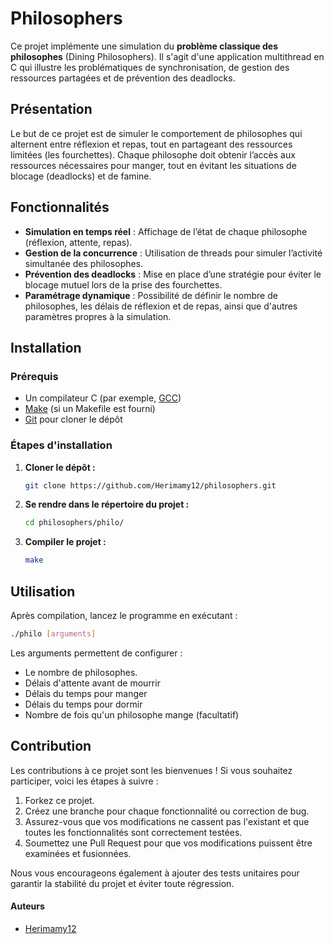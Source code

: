 # Philosophers

Ce projet implémente une simulation du **problème classique des philosophes** (Dining Philosophers). Il s'agit d'une application multithread en C qui illustre les problématiques de synchronisation, de gestion des ressources partagées et de prévention des deadlocks.

## Présentation

Le but de ce projet est de simuler le comportement de philosophes qui alternent entre réflexion et repas, tout en partageant des ressources limitées (les fourchettes). Chaque philosophe doit obtenir l’accès aux ressources nécessaires pour manger, tout en évitant les situations de blocage (deadlocks) et de famine.

## Fonctionnalités

- **Simulation en temps réel** : Affichage de l’état de chaque philosophe (réflexion, attente, repas).
- **Gestion de la concurrence** : Utilisation de threads pour simuler l’activité simultanée des philosophes.
- **Prévention des deadlocks** : Mise en place d’une stratégie pour éviter le blocage mutuel lors de la prise des fourchettes.
- **Paramétrage dynamique** : Possibilité de définir le nombre de philosophes, les délais de réflexion et de repas, ainsi que d'autres paramètres propres à la simulation.

## Installation

### Prérequis

- Un compilateur C (par exemple, [GCC](https://gcc.gnu.org/))
- [Make](https://www.gnu.org/software/make/) (si un Makefile est fourni)
- [Git](https://git-scm.com/) pour cloner le dépôt

### Étapes d'installation

1. **Cloner le dépôt :**

   ```bash
   git clone https://github.com/Herimamy12/philosophers.git
   ```
2. **Se rendre dans le répertoire du projet :**

   ```bash
   cd philosophers/philo/
   ```

3. **Compiler le projet :**

   ```bash
   make
   ```

## Utilisation

Après compilation, lancez le programme en exécutant :

   ```bash
   ./philo [arguments]
   ```

Les arguments permettent de configurer :
- Le nombre de philosophes.
- Délais d'attente avant de mourrir
- Délais du temps pour manger
- Délais du temps pour dormir
- Nombre de fois qu'un philosophe mange (facultatif)

## Contribution

Les contributions à ce projet sont les bienvenues ! Si vous souhaitez participer, voici les étapes à suivre :

1. Forkez ce projet.
2. Créez une branche pour chaque fonctionnalité ou correction de bug.
3. Assurez-vous que vos modifications ne cassent pas l'existant et que toutes les fonctionnalités sont correctement testées.
4. Soumettez une Pull Request pour que vos modifications puissent être examinées et fusionnées.

Nous vous encourageons également à ajouter des tests unitaires pour garantir la stabilité du projet et éviter toute régression.

#### Auteurs

- [Herimamy12](https://github.com/Herimamy12)
